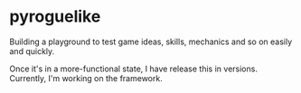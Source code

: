 # pyroguelike
Building a playground to test game ideas, skills, mechanics and so on easily and quickly.

Once it's in a more-functional state, I have release this in versions. Currently, I'm working on the framework.

